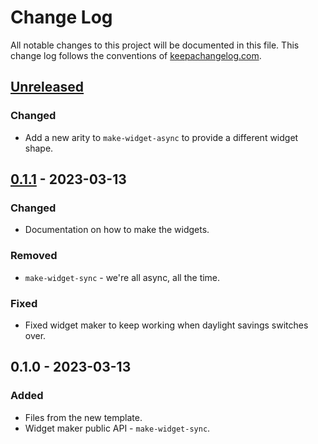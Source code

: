 # Change Log
All notable changes to this project will be documented in this file. This change log follows the conventions of [keepachangelog.com](http://keepachangelog.com/).

## [Unreleased]
### Changed
- Add a new arity to `make-widget-async` to provide a different widget shape.

## [0.1.1] - 2023-03-13
### Changed
- Documentation on how to make the widgets.

### Removed
- `make-widget-sync` - we're all async, all the time.

### Fixed
- Fixed widget maker to keep working when daylight savings switches over.

## 0.1.0 - 2023-03-13
### Added
- Files from the new template.
- Widget maker public API - `make-widget-sync`.

[Unreleased]: https://sourcehost.site/your-name/htmx-playground/compare/0.1.1...HEAD
[0.1.1]: https://sourcehost.site/your-name/htmx-playground/compare/0.1.0...0.1.1
